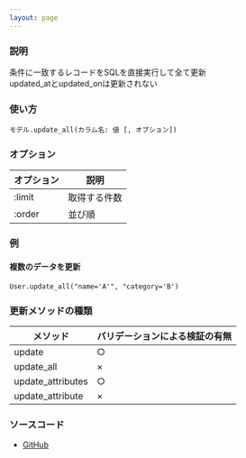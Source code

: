 ```yaml
---
layout: page
---
```

### 説明
条件に一致するレコードをSQLを直接実行して全て更新  
updated_atとupdated_onは更新されない

### 使い方
    モデル.update_all(カラム名: 値 [, オプション])

### オプション

オプション  | 説明
------- | -------
:limit | 取得する件数
:order | 並び順

### 例

#### 複数のデータを更新
    User.update_all("name='A'", "category='B')

### 更新メソッドの種類

メソッド           | バリデーションによる検証の有無
----------------- | ---------------
update            | ○
update_all        | ×
update_attributes | ○
update_attribute  | ×

### ソースコード
* [GitHub](https://github.com/rails/rails/blob/f33d52c95217212cbacc8d5e44b5a8e3cdc6f5b3/activerecord/lib/active_record/relation.rb#L432)